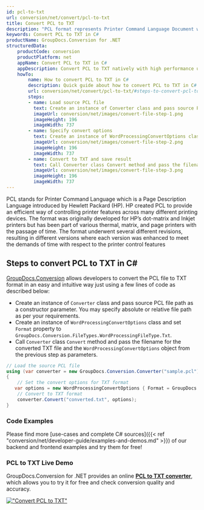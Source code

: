 ```yaml
---
id: pcl-to-txt
url: conversion/net/convert/pcl-to-txt
title: Convert PCL to TXT
description: "PCL format represents Printer Command Language Document with .pcl extension. Learn how to convert PCL to TXT file programmatically in C# language using GroupDocs.Conversion for .NET library."
keywords: Convert PCL to TXT in C#
productName: GroupDocs.Conversion for .NET
structuredData:
    productCode: conversion
    productPlatform: net
    appName: Convert PCL to TXT in C#
    appDescription: Convert PCL to TXT natively with high performance using C# language and server side GroupDocs.Conversion for .NET APIs, without the use of any software like Microsoft or Open Office.
    howTo:
        name: How to convert PCL to TXT in C# 
        description: Quick guide about how to convert PCL to TXT in C# with high performance and accuracy.
        url: conversion/net/convert/pcl-to-txt/#steps-to-convert-pcl-to-txt-in-c
        steps:
        - name: Load source PCL file 
          text: Create an instance of Converter class and pass source PCL file path as a constructor parameter. You may specify absolute or relative file path as per your requirements. 
          imageUrl: conversion/net/images/convert-file-step-1.png
          imageHeight: 196
          imageWidth: 737
        - name: Specify convert options 
          text: Create an instance of WordProcessingConvertOptions class.
          imageUrl: conversion/net/images/convert-file-step-2.png
          imageHeight: 196
          imageWidth: 737
        - name: Convert to TXT and save result 
          text: Call Converter class Convert method and pass the filename for the converted HTML file and the WordProcessingConvertOptions object from the previous step as parameters.
          imageUrl: conversion/net/images/convert-file-step-3.png
          imageHeight: 196
          imageWidth: 737
---
```


PCL stands for Printer Command Language which is a Page Description Language introduced by Hewlett Packard (HP). HP created PCL to provide an efficient way of controlling printer features across many different printing devices. The format was originally developed for HP’s dot-matrix and Inkjet printers but has been part of various thermal, matrix, and page printers with the passage of time. The format underwent several different revisions, resulting in different versions where each version was enhanced to meet the demands of time with respect to the printer control features

## Steps to convert PCL to TXT in C#

[GroupDocs.Conversion](https://products.groupdocs.com/conversion/net) allows developers to convert the PCL file to TXT format in an easy and intuitive way just using a few lines of code as described below:

* Create an instance of `Converter` class and pass source PCL file path as a constructor parameter. You may specify absolute or relative file path as per your requirements. 
* Create an instance of `WordProcessingConvertOptions` class and set `Format` property to `GroupDocs.Conversion.FileTypes.WordProcessingFileType.Txt`.
* Call `Converter` class `Convert` method and pass the filename for the converted TXT file and the `WordProcessingConvertOptions` object from the previous step as parameters.

```csharp
// Load the source PCL file
using (var converter = new GroupDocs.Conversion.Converter("sample.pcl"))
{
    // Set the convert options for TXT format
   var options = new WordProcessingConvertOptions { Format = GroupDocs.Conversion.FileTypes.WordProcessingFileType.Txt };
    // Convert to TXT format
    converter.Convert("converted.txt", options);
}
```

### Code Examples

Please find more [use-cases and complete C# sources]({{< ref "conversion/net/developer-guide/examples-and-demos.md" >}}) of our backend and frontend examples and try them for free!

### PCL to TXT Live Demo

GroupDocs.Conversion for .NET provides an online [**PCL to TXT converter**](https://products.groupdocs.app/conversion/pcl-to-txt), which allows you to try it for free and check conversion quality and accuracy.

[!["Convert PCL to TXT"](conversion/net/images/convert-to-txt/convert-pcl-to-txt.png)](https://products.groupdocs.app/conversion/pcl-to-txt)
